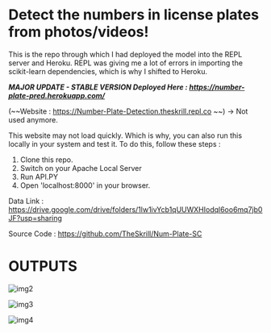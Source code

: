 # Detect the numbers in license plates from photos/videos!

This is the repo through which I had deployed the model into the REPL server and Heroku. REPL was giving me a lot of errors in importing the scikit-learn dependencies, which is why I shifted to Heroku.

***MAJOR UPDATE - STABLE VERSION Deployed Here : https://number-plate-pred.herokuapp.com/***

 (~~Website : https://Number-Plate-Detection.theskrill.repl.co ~~) -> Not used anymore.

This website may not load quickly. Which is why, you can also run this locally in your system and test it.
To do this, follow these steps : 
1. Clone this repo.
2. Switch on your Apache Local Server
3. Run API.PY
4. Open 'localhost:8000' in your browser.

Data Link : https://drive.google.com/drive/folders/1lw1ivYcb1qUUWXHIodql6oo6mq7jb0JF?usp=sharing

Source Code : https://github.com/TheSkrill/Num-Plate-SC

# OUTPUTS

![img2](https://user-images.githubusercontent.com/19779081/50811428-3c281e00-1334-11e9-91ea-1a4a18b6fff8.PNG)


![img3](https://user-images.githubusercontent.com/19779081/50811462-64178180-1334-11e9-84c8-8cbafed9349c.PNG)


![img4](https://user-images.githubusercontent.com/19779081/50811485-92955c80-1334-11e9-9ef9-1829d701b6f1.PNG)


